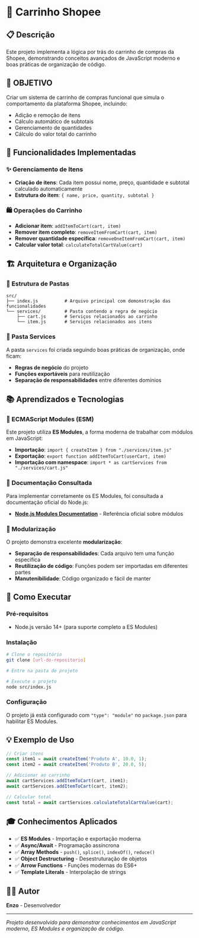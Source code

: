 # 🛒 Carrinho Shopee

## 📋 Descrição
Este projeto implementa a lógica por trás do carrinho de compras da Shopee, demonstrando conceitos avançados de JavaScript moderno e boas práticas de organização de código.

## 🎯 OBJETIVO
Criar um sistema de carrinho de compras funcional que simula o comportamento da plataforma Shopee, incluindo:
- Adição e remoção de itens
- Cálculo automático de subtotais
- Gerenciamento de quantidades
- Cálculo do valor total do carrinho

## 🚀 Funcionalidades Implementadas

### ✨ Gerenciamento de Itens
- **Criação de itens**: Cada item possui nome, preço, quantidade e subtotal calculado automaticamente
- **Estrutura do item**: `{ name, price, quantity, subtotal }`

### 🛍️ Operações do Carrinho
- **Adicionar item**: `addItemToCart(cart, item)`
- **Remover item completo**: `removeItemFromCart(cart, item)`
- **Remover quantidade específica**: `removeOneItemFromCart(cart, item)`
- **Calcular valor total**: `calculateTotalCartValue(cart)`

## 🏗️ Arquitetura e Organização

### 📁 Estrutura de Pastas
```
src/
├── index.js          # Arquivo principal com demonstração das funcionalidades
└── services/         # Pasta contendo a regra de negócio
    ├── cart.js       # Serviços relacionados ao carrinho
    └── item.js       # Serviços relacionados aos itens
```

### 🔧 Pasta Services
A pasta `services` foi criada seguindo boas práticas de organização, onde ficam:
- **Regras de negócio** do projeto
- **Funções exportáveis** para reutilização
- **Separação de responsabilidades** entre diferentes domínios

## 📚 Aprendizados e Tecnologias

### 🔌 ECMAScript Modules (ESM)
Este projeto utiliza **ES Modules**, a forma moderna de trabalhar com módulos em JavaScript:
- **Importação**: `import { createItem } from "./services/item.js"`
- **Exportação**: `export function addItemToCart(userCart, item)`
- **Importação com namespace**: `import * as cartServices from "./services/cart.js"`

### 📖 Documentação Consultada
Para implementar corretamente os ES Modules, foi consultada a documentação oficial do Node.js:
- **[Node.js Modules Documentation](https://nodejs.org/api/modules.html)** - Referência oficial sobre módulos

### 🧩 Modularização
O projeto demonstra excelente **modularização**:
- **Separação de responsabilidades**: Cada arquivo tem uma função específica
- **Reutilização de código**: Funções podem ser importadas em diferentes partes
- **Manutenibilidade**: Código organizado e fácil de manter

## 🚀 Como Executar

### Pré-requisitos
- Node.js versão 14+ (para suporte completo a ES Modules)

### Instalação
```bash
# Clone o repositório
git clone [url-do-repositorio]

# Entre na pasta do projeto

# Execute o projeto
node src/index.js
```

### Configuração
O projeto já está configurado com `"type": "module"` no `package.json` para habilitar ES Modules.

## 💡 Exemplo de Uso

```javascript
// Criar itens
const item1 = await createItem('Produto A', 10.0, 1);
const item2 = await createItem('Produto B', 20.0, 5);

// Adicionar ao carrinho
await cartServices.addItemToCart(cart, item1);
await cartServices.addItemToCart(cart, item2);

// Calcular total
const total = await cartServices.calculateTotalCartValue(cart);
```

## 🎓 Conhecimentos Aplicados

- ✅ **ES Modules** - Importação e exportação moderna
- ✅ **Async/Await** - Programação assíncrona
- ✅ **Array Methods** - `push()`, `splice()`, `indexOf()`, `reduce()`
- ✅ **Object Destructuring** - Desestruturação de objetos
- ✅ **Arrow Functions** - Funções modernas do ES6+
- ✅ **Template Literals** - Interpolação de strings

## 👨‍💻 Autor
**Enzo** - Desenvolvedor 


---

*Projeto desenvolvido para demonstrar conhecimentos em JavaScript moderno, ES Modules e organização de código.*
